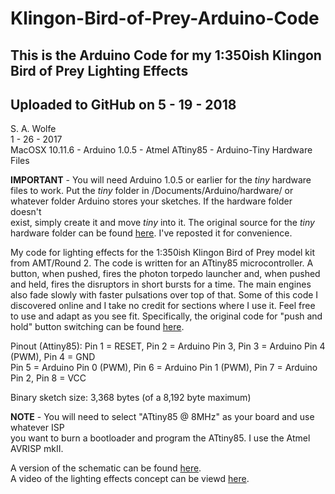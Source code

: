 # Klingon-Bird-of-Prey-Arduino-Code
## This is the Arduino Code for my 1:350ish Klingon Bird of Prey Lighting Effects  
## **Uploaded to GitHub on 5 - 19 - 2018**  


S. A. Wolfe  
1 - 26 - 2017  
MacOSX 10.11.6 - Arduino 1.0.5 - Atmel ATtiny85 - Arduino-Tiny Hardware Files  

**IMPORTANT** - You will need Arduino 1.0.5 or earlier for the *tiny* hardware  
files to work. Put the *tiny* folder in /Documents/Arduino/hardware/ or  
whatever folder Arduino stores your sketches. If the hardware folder doesn't  
exist, simply create it and move *tiny* into it. The original source for the *tiny*  
hardware folder can be found [here](http://highlowtech.org/?p=1695). I've reposted it for convenience.     

My code for lighting effects for the 1:350ish Klingon Bird of Prey model
kit from AMT/Round 2. The code is written for an ATtiny85 microcontroller.
A button, when pushed, fires the photon torpedo launcher and, when pushed
and held, fires the disruptors in short bursts for a time. The main engines
also fade slowly with faster pulsations over top of that. Some of this code 
I discovered online and I take no credit for sections where I use it.
Feel free to use and adapt as you see fit. Specifically, the original code for "push and hold" button switching can be found [here](http://jmsarduino.blogspot.com/2009/05/click-for-press-and-hold-for-b.html).  

Pinout (Attiny85):
Pin 1 = RESET, Pin 2 = Arduino Pin 3, Pin 3 = Arduino Pin 4 (PWM), Pin 4 = GND  
Pin 5 = Arduino Pin 0 (PWM), Pin 6 = Arduino Pin 1 (PWM), Pin 7 = Arduino Pin 2, Pin 8 = VCC

Binary sketch size: 3,368 bytes (of a 8,192 byte maximum)

**NOTE** - You will need to select "ATtiny85 @ 8MHz" as your board and use whatever ISP  
you want to burn a bootloader and program the ATtiny85. I use the Atmel AVRISP mkII.

A version of the schematic can be found [here](https://flic.kr/p/22k9aGt).  
A video of the lighting effects concept can be viewd [here](https://flic.kr/p/E6YUmz).  
